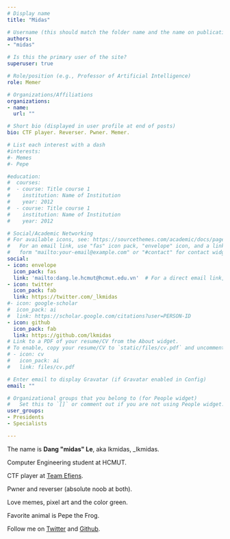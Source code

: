 ```yaml
---
# Display name
title: "Midas"

# Username (this should match the folder name and the name on publications)
authors:
- "midas"

# Is this the primary user of the site?
superuser: true

# Role/position (e.g., Professor of Artificial Intelligence)
role: Memer

# Organizations/Affiliations
organizations:
- name: 
  url: ""

# Short bio (displayed in user profile at end of posts)
bio: CTF player. Reverser. Pwner. Memer.

# List each interest with a dash
#interests:
#- Memes
#- Pepe

#education:
#  courses:
#  - course: Title course 1
#    institution: Name of Institution
#    year: 2012
#  - course: Title course 1
#    institution: Name of Institution
#    year: 2012

# Social/Academic Networking
# For available icons, see: https://sourcethemes.com/academic/docs/page-builder/#icons
#   For an email link, use "fas" icon pack, "envelope" icon, and a link in the
#   form "mailto:your-email@example.com" or "#contact" for contact widget.
social:
- icon: envelope
  icon_pack: fas
  link: 'mailto:dang.le.hcmut@hcmut.edu.vn'  # For a direct email link, use "mailto:test@example.org".
- icon: twitter
  icon_pack: fab
  link: https://twitter.com/_lkmidas
#- icon: google-scholar
#  icon_pack: ai
#  link: https://scholar.google.com/citations?user=PERSON-ID
- icon: github
  icon_pack: fab
  link: https://github.com/lkmidas
# Link to a PDF of your resume/CV from the About widget.
# To enable, copy your resume/CV to `static/files/cv.pdf` and uncomment the lines below.
# - icon: cv
#   icon_pack: ai
#   link: files/cv.pdf

# Enter email to display Gravatar (if Gravatar enabled in Config)
email: ""

# Organizational groups that you belong to (for People widget)
#   Set this to `[]` or comment out if you are not using People widget.
user_groups:
- Presidents
- Specialists

---
```


The name is **Dang "midas" Le**, aka lkmidas, _lkmidas.

Computer Engineering student at HCMUT.

CTF player at [Team Efiens](https://efiens.com/).

Pwner and reverser (absolute noob at both).

Love memes, pixel art and the color green.

Favorite animal is Pepe the Frog.

Follow me on [Twitter](https://twitter.com/_lkmidas) and [Github](https://github.com/lkmidas).
